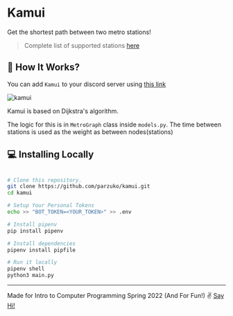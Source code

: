 # Kamui 
Get the shortest path between two metro stations!
> Complete list of supported stations [here](https://github.com/parzuko/kamui/blob/main/assets/station_list.txt)

## :thinking: How It Works?
You can add `Kamui` to your discord server using [this link](https://discord.com/api/oauth2/authorize?client_id=969337544221270106&permissions=156766816320&scope=bot%20applications.commands)

![kamui](https://user-images.githubusercontent.com/57803819/166148661-2a8a3de9-69d0-483c-9836-0dbe26fca368.gif)


Kamui is based on Dijkstra's algorithm.

The logic for this is in `MetroGraph` class inside `models.py`. The time between stations is used as the weight as between nodes(stations)

## :computer: Installing Locally

```bash

# Clone this repository.
git clone https://github.com/parzuko/kamui.git
cd kamui

# Setup Your Personal Tokens
echo >> "BOT_TOKEN=<YOUR_TOKEN>" >> .env

# Install pipenv
pip install pipenv

# Install dependencies
pipenv install pipfile

# Run it locally
pipenv shell
python3 main.py

```

---

Made for Intro to Computer Programming Spring 2022 (And For Fun!) :v: [Say Hi!](https://twitter.com/parzuko)
